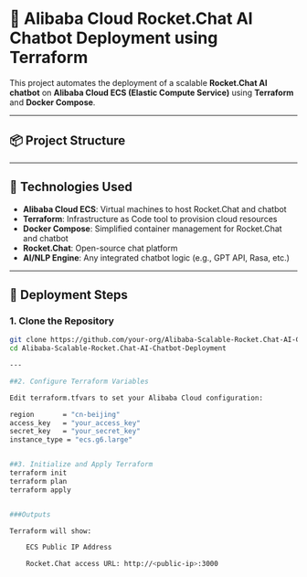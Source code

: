 # 🤖 Alibaba Cloud Rocket.Chat AI Chatbot Deployment using Terraform

This project automates the deployment of a scalable **Rocket.Chat AI chatbot** on **Alibaba Cloud ECS (Elastic Compute Service)** using **Terraform** and **Docker Compose**.

---

## 📦 Project Structure


---

## 🧰 Technologies Used

- **Alibaba Cloud ECS**: Virtual machines to host Rocket.Chat and chatbot
- **Terraform**: Infrastructure as Code tool to provision cloud resources
- **Docker Compose**: Simplified container management for Rocket.Chat and chatbot
- **Rocket.Chat**: Open-source chat platform
- **AI/NLP Engine**: Any integrated chatbot logic (e.g., GPT API, Rasa, etc.)

---

## 🚀 Deployment Steps

### 1. Clone the Repository

```bash
git clone https://github.com/your-org/Alibaba-Scalable-Rocket.Chat-AI-Chatbot-Deployment.git
cd Alibaba-Scalable-Rocket.Chat-AI-Chatbot-Deployment

---

##2. Configure Terraform Variables

Edit terraform.tfvars to set your Alibaba Cloud configuration:

region       = "cn-beijing"
access_key   = "your_access_key"
secret_key   = "your_secret_key"
instance_type = "ecs.g6.large"


##3. Initialize and Apply Terraform
terraform init
terraform plan
terraform apply


###Outputs

Terraform will show:

    ECS Public IP Address

    Rocket.Chat access URL: http://<public-ip>:3000
